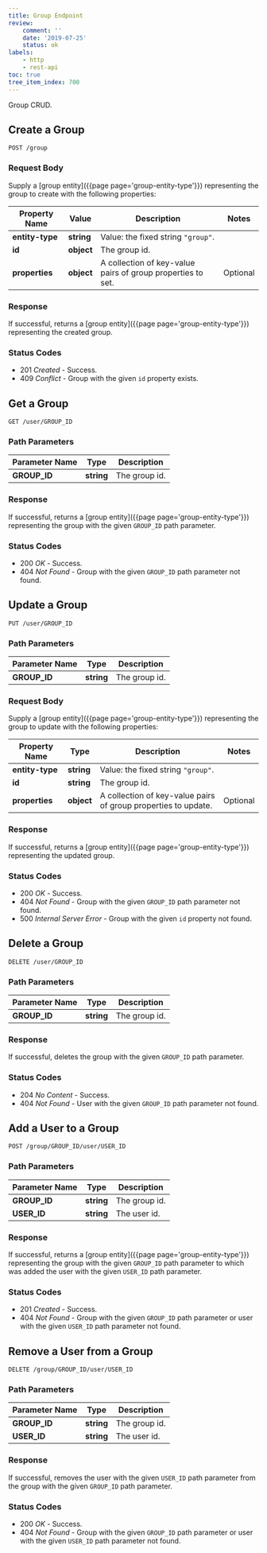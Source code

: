 ```yaml
---
title: Group Endpoint
review:
    comment: ''
    date: '2019-07-25'
    status: ok
labels:
    - http
    - rest-api
toc: true
tree_item_index: 700
---
```


Group CRUD.

## Create a Group

```
POST /group
```

### Request Body

Supply a [group entity]({{page page='group-entity-type'}}) representing the group to create with the following properties:

| Property Name   | Value      | Description                                                 | Notes    |
| --------------- | ---------- | ----------------------------------------------------------- | -------- |
| **entity-type** | **string** | Value: the fixed string `"group"`.                          |          |
| **id**          | **object** | The group id.                                               |          |
| **properties**  | **object** | A collection of key-value pairs of group properties to set. | Optional |

### Response

If successful, returns a [group entity]({{page page='group-entity-type'}}) representing the created group.

### Status Codes

- 201 *Created* - Success.
- 409 *Conflict* - Group with the given `id` property exists.

## Get a Group

```
GET /user/GROUP_ID
```

### Path Parameters

| Parameter Name | Type       | Description   |
| -------------- | ---------- | ------------- |
| **GROUP_ID**   | **string** | The group id. |

### Response

If successful, returns a [group entity]({{page page='group-entity-type'}}) representing the group with the given `GROUP_ID` path parameter.

### Status Codes

- 200 *OK* - Success.
- 404 *Not Found* - Group with the given `GROUP_ID` path parameter not found.

## Update a Group

```
PUT /user/GROUP_ID
```

### Path Parameters

| Parameter Name | Type       | Description   |
| -------------- | ---------- | ------------- |
| **GROUP_ID**   | **string** | The group id. |

### Request Body

Supply a [group entity]({{page page='group-entity-type'}}) representing the group to update with the following properties:

| Property Name   | Type       | Description                                                    | Notes    |
| --------------- | ---------- | -------------------------------------------------------------- | -------- |
| **entity-type** | **string** | Value: the fixed string `"group"`.                             |          |
| **id**          | **string** | The group id.                                                  |          |
| **properties**  | **object** | A collection of key-value pairs of group properties to update. | Optional |

### Response

If successful, returns a [group entity]({{page page='group-entity-type'}}) representing the updated group.

### Status Codes

- 200 *OK* - Success.
- 404 *Not Found* - Group with the given `GROUP_ID` path parameter not found.
- 500 *Internal Server Error* - Group with the given `id` property not found.

## Delete a Group

```
DELETE /user/GROUP_ID
```

### Path Parameters

| Parameter Name | Type       | Description   |
| -------------- | ---------- | ------------- |
| **GROUP_ID**   | **string** | The group id. |

### Response

If successful, deletes the group with the given `GROUP_ID` path parameter.

### Status Codes

- 204 *No Content* - Success.
- 404 *Not Found* - User with the given `GROUP_ID` path parameter not found.

## Add a User to a Group

```
POST /group/GROUP_ID/user/USER_ID
```

### Path Parameters

| Parameter Name | Type       | Description   |
| -------------- | ---------- | ------------- |
| **GROUP_ID**   | **string** | The group id. |
| **USER_ID**    | **string** | The user id.  |

### Response

If successful, returns a [group entity]({{page page='group-entity-type'}}) representing the group with the given `GROUP_ID` path parameter to which was added the user with the given `USER_ID` path parameter.

### Status Codes

- 201 *Created* - Success.
- 404 *Not Found* - Group with the given `GROUP_ID` path parameter or user with the given `USER_ID` path parameter not found.

## Remove a User from a Group

```
DELETE /group/GROUP_ID/user/USER_ID
```

### Path Parameters

| Parameter Name | Type       | Description   |
| -------------- | ---------- | ------------- |
| **GROUP_ID**   | **string** | The group id. |
| **USER_ID**    | **string** | The user id.  |

### Response

If successful, removes the user with the given `USER_ID` path parameter from the group with the given `GROUP_ID` path parameter.

### Status Codes

- 200 *OK* - Success.
- 404 *Not Found* - Group with the given `GROUP_ID` path parameter or user with the given `USER_ID` path parameter not found.
